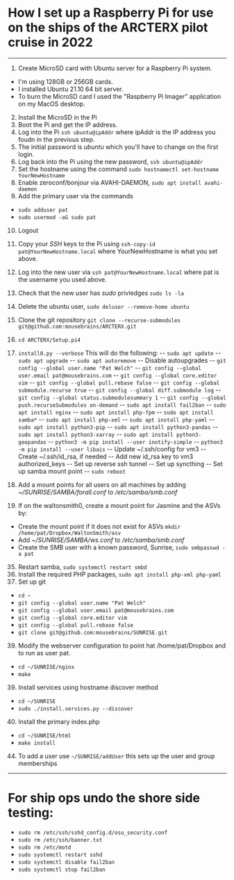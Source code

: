 # How I set up a Raspberry Pi for use on the ships of the ARCTERX pilot cruise in 2022
---
1. Create MicroSD card with Ubuntu server for a Raspberry Pi system. 
  - I'm using 128GB or 256GB cards.
  - I installed Ubuntu 21.10 64 bit server. 
  - To burn the MicroSD card I used the "Raspberry Pi Imager" application on my MacOS desktop.
2. Install the MicroSD in the Pi
3. Boot the Pi and get the IP address.
4. Log into the Pi `ssh ubuntu@ipAddr` where ipAddr is the IP address you foudn in the previous step.
5. The initial password is *ubuntu* which you'll have to change on the first login.
6. Log back into the Pi using the new password, `ssh ubuntu@ipAddr`
7. Set the hostname using the command `sudo hostnamectl set-hostname YourNewHostname`
8. Enable zeroconf/bonjour via AVAHI-DAEMON, `sudo apt install avahi-daemon`
9. Add the primary user via the commands
  - `sudo adduser pat`
  - `sudo usermod -aG sudo pat`
10. Logout
11. Copy your *SSH* keys to the Pi using `ssh-copy-id pat@YourNewHostname.local` where YourNewHostname is what you set above.
12. Log into the new user via `ssh pat@YourNewHostname.local` where pat is the username you used above.
13. Check that the new user has *sudo* privledges `sudo ls -la`
14. Delete the ubuntu user, `sudo deluser --remove-home ubuntu`
15. Clone the git repository `git clone --recurse-submodules git@github.com:mousebrains/ARCTERX.git`
16. `cd ARCTERX/Setup.pi4`
17. `install0.py --verbose` This will do the following:
  -- `sudo apt update`
  -- `sudo apt upgrade`
  -- `sudo apt autoremove`
  -- Disable autoupgrades
  -- `git config --global user.name "Pat Welch"`
  -- `git config --global user.email pat@mousebrains.com`
  -- `git config --global core.editor vim`
  -- `git config --global pull.rebase false`
  -- `git config --global submodule.recurse true`
  -- `git config --global diff.submodule log`
  -- `git config --global status.submodulesummary 1`
  -- `git config --global push.recurseSubmodules on-demand`
  -- `sudo apt install fail2ban`
  -- `sudo apt install nginx`
  -- `sudo apt install php-fpm`
  -- `sudo apt install samba*`
  -- `sudo apt install php-xml`
  -- `sudo apt install php-yaml`
  -- `sudo apt install python3-pip`
  -- `sudo apt install python3-pandas`
  -- `sudo apt install python3-xarray`
  -- `sudo apt install python3-geopandas`
  -- `python3 -m pip install --user inotify-simple`
  -- `python3 -m pip install --user libais`
  -- Update ~/.ssh/config for vm3
  -- Create ~/.ssh/id_rsa, if needed
  -- Add new id_rsa key to vm3 authorized_keys
  -- Set up reverse ssh tunnel
  -- Set up syncthing
  -- Set up samba mount point
  -- `sudo reboot`

31. Add a mount points for all users on all machines by adding *~/SUNRISE/SAMBA/forall.conf* to */etc/samba/smb.conf*
32. If on the waltonsmith0, create a mount point for Jasmine and the ASVs by:
  - Create the mount point if it does not exist for ASVs `mkdir /home/pat/Dropbox/WaltonSmith/asv`
  - Add *~/SUNRISE/SAMBA/ws.conf* to */etc/samba/smb.conf*
  - Create the SMB user with a known password, Sunrise, `sudo smbpasswd -a pat`
35. Restart samba, `sudo systemctl restart smbd`
36. Install the required PHP packages, `sudo apt install php-xml php-yaml`
38. Set up git
  - `cd ~`
  - `git config --global user.name "Pat Welch"`
  - `git config --global user.email pat@mousebrains.com`
  - `git config --global core.editor vim`
  - `git config --global pull.rebase false`
  - `git clone git@github.com:mousebrains/SUNRISE.git`
39. Modify the webserver configuration to point hat /home/pat/Dropbox and to run as user pat.
 - `cd ~/SUNRISE/nginx`
 - `make`
39. Install services using hostname discover method
  - `cd ~/SUNRISE`
  - `sudo ./install.services.py --discover`
40. Install the primary index.php
  - `cd ~/SUNRISE/html`
  - `make install`
44. To add a user use `~/SUNRISE/addUser` this sets up the user and group memberships
---
# For ship ops undo the shore side testing:
- `sudo rm /etc/ssh/sshd_config.d/osu_security.conf`
- `sudo rm /etc/ssh/banner.txt`
- `sudo rm /etc/motd`
- `sudo systemctl restart sshd`
- `sudo systemctl disable fail2ban`
- `sudo systemctl stop fail2ban`
